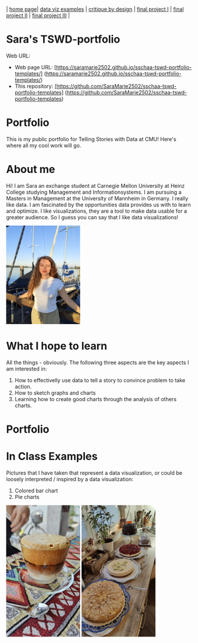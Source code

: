 | [home page](README.md)| [data viz examples](data-viz.md) | [critique by design](critique-by-design.md) | [final project I](final-project-part-one.md) | [final project II](final-project-part-two.md) | [final project III](final-project-part-three.md) |

# Sara's TSWD-portfolio
Web URL: 

- Web page URL:  [https://saramarie2502.github.io/sschaa-tswd-portfolio-templates/] (https://saramarie2502.github.io/sschaa-tswd-portfolio-templates/)
- This repository:  [https://github.com/SaraMarie2502/sschaa-tswd-portfolio-templates] (https://github.com/SaraMarie2502/sschaa-tswd-portfolio-templates)

# Portfolio
This is my public portfolio for Telling Stories with Data at CMU!  Here's where all my cool work will go. 

# About me
Hi! I am Sara an exchange student at Carnegie Mellon University at Heinz College studying Management and Informationsystems. I am pursuing a Masters in Management at the University of Mannheim in Germany. I really like data. I am fascinated by the opportunities data provides us with to learn and optimize. I like visualizations, they are a tool to make data usable for a greater audience.  So I guess you can say that I like data visualizations!

<img src="Me.jpeg" width="200"/>

# What I hope to learn
All the things - obviously. The following three aspects are the key aspects I am interested in:

1. How to effectivelly use data to tell a story to convince problem to take action.
2. How to sketch graphs and charts
3. Learning how to create good charts through the analysis of others charts.

# Portfolio

# In Class Examples
Pictures that I have taken that represent a data visualization, or could be loosely interpreted / inspired by a data visualization:
1. Colored bar chart
2. Pie charts
<p float="left">
<img src="horizontal bar chart.jpeg" width="200"/>
<img src="pie charts.jpeg" width="200"/>
</p>


